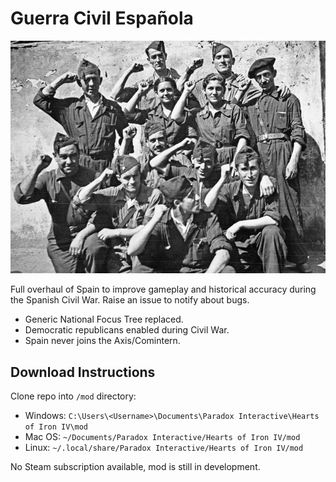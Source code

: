 # Guerra Civil Española

![](./images/spanish-civil-war.png)

Full overhaul of Spain to improve gameplay and historical accuracy during the Spanish Civil War. Raise an issue to notify about bugs.

* Generic National Focus Tree replaced.
* Democratic republicans enabled during Civil War.
* Spain never joins the Axis/Comintern.

## Download Instructions

Clone repo into `/mod` directory:

* Windows: `C:\Users\<Username>\Documents\Paradox Interactive\Hearts of Iron IV\mod`
* Mac OS: `~/Documents/Paradox Interactive/Hearts of Iron IV/mod`
* Linux: `~/.local/share/Paradox Interactive/Hearts of Iron IV/mod`

No Steam subscription available, mod is still in development.
